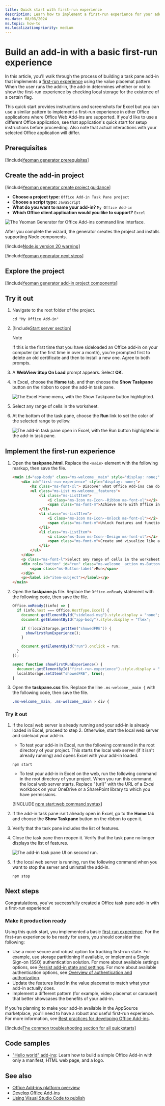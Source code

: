 ```yaml
---
title: Quick start with first-run experience
description: Learn how to implement a first-run experience for your add-in.
ms.date: 08/08/2024
ms.topic: how-to
ms.localizationpriority: medium
---
```


# Build an add-in with a basic first-run experience

In this article, you'll walk through the process of building a task pane add-in that implements a [first-run experience](../design/first-run-experience-patterns.md) using the value placemat pattern. When the user runs the add-in, the add-in determines whether or not to show the first-run experience by checking local storage for the existence of a certain flag.

This quick start provides instructions and screenshots for Excel but you can use a similar pattern to implement a first-run experience in other Office applications where Office Web Add-ins are supported. If you'd like to use a different Office application, see that application's quick start for setup instructions before proceeding. Also note that actual interactions with your selected Office application will differ.

## Prerequisites

[!include[Yeoman generator prerequisites](../includes/quickstart-yo-prerequisites.md)]

## Create the add-in project

[!include[Yeoman generator create project guidance](../includes/yo-office-command-guidance.md)]

- **Choose a project type:** `Office Add-in Task Pane project`
- **Choose a script type:** `JavaScript`
- **What do you want to name your add-in?** `My Office Add-in`
- **Which Office client application would you like to support?** `Excel`

![The Yeoman Generator for Office Add-ins command line interface.](../images/yo-office-excel.png)

After you complete the wizard, the generator creates the project and installs supporting Node components.

[!include[Node.js version 20 warning](../includes/node-20-warning-note.md)]

[!include[Yeoman generator next steps](../includes/yo-office-next-steps.md)]

## Explore the project

[!include[Yeoman generator add-in project components](../includes/yo-task-pane-project-components-js.md)]

## Try it out

1. Navigate to the root folder of the project.

    ```command&nbsp;line
    cd "My Office Add-in"
    ```

1. [!include[Start server section](../includes/quickstart-yo-start-server-excel.md)]

    > [!NOTE]
    > If this is the first time that you have sideloaded an Office add-in on your computer (or the first time in over a month), you're prompted first to delete an old certificate and then to install a new one. Agree to both prompts.

1. A **WebView Stop On Load** prompt appears. Select **OK**.

1. In Excel, choose the **Home** tab, and then choose the **Show Taskpane** button on the ribbon to open the add-in task pane.

    ![The Excel Home menu, with the Show Taskpane button highlighted.](../images/excel-quickstart-addin-3b.png)

1. Select any range of cells in the worksheet.

1. At the bottom of the task pane, choose the **Run** link to set the color of the selected range to yellow.

    ![The add-in task pane open in Excel, with the Run button highlighted in the add-in task pane.](../images/excel-quickstart-addin-3c.png)

## Implement the first-run experience

1. Open the **taskpane.html**. Replace the `<main>` element with the following markup, then save the file.

    ```html
    <main id="app-body" class="ms-welcome__main" style="display: none;">
        <div id="first-run-experience" style="display: none;">
            <h2 class="ms-font-xl"> Discover what Office Add-ins can do for you today! </h2>
            <ul class="ms-List ms-welcome__features">
                <li class="ms-ListItem">
                    <i class="ms-Icon ms-Icon--Ribbon ms-font-xl"></i>
                    <span class="ms-font-m">Achieve more with Office integration</span>
                </li>
                <li class="ms-ListItem">
                    <i class="ms-Icon ms-Icon--Unlock ms-font-xl"></i>
                    <span class="ms-font-m">Unlock features and functionality</span>
                </li>
                <li class="ms-ListItem">
                    <i class="ms-Icon ms-Icon--Design ms-font-xl"></i>
                    <span class="ms-font-m">Create and visualize like a pro</span>
                </li>
            </ul>
        </div>
        <p class="ms-font-l">Select any range of cells in the worksheet, then click <b>Run</b>.</p>
        <div role="button" id="run" class="ms-welcome__action ms-Button ms-Button--hero ms-font-xl">
            <span class="ms-Button-label">Run</span>
        </div>
        <p><label id="item-subject"></label></p>    
    </main>
    ```

1. Open the **taskpane.js** file. Replace the `Office.onReady` statement with the following code, then save the file.

    ```javascript
    Office.onReady((info) => {
      if (info.host === Office.HostType.Excel) {
        document.getElementById("sideload-msg").style.display = "none";
        document.getElementById("app-body").style.display = "flex";
    
        if (!localStorage.getItem("showedFRE")) {
          showFirstRunExperience();
        }
    
        document.getElementById("run").onclick = run;
      }
    });
    
    async function showFirstRunExperience() {
      document.getElementById("first-run-experience").style.display = "flex";
      localStorage.setItem("showedFRE", true);
    }  
    ```

1. Open the **taskpane.css** file. Replace the line `.ms-welcome__main {` with the following code, then save the file.

    ```css
    .ms-welcome__main, .ms-welcome__main > div {
    ```

### Try it out

1. If the local web server is already running and your add-in is already loaded in Excel, proceed to step 2. Otherwise, start the local web server and sideload your add-in.

    - To test your add-in in Excel, run the following command in the root directory of your project. This starts the local web server (if it isn't already running) and opens Excel with your add-in loaded.

    ```command&nbsp;line
    npm start
    ```

    - To test your add-in in Excel on the web, run the following command in the root directory of your project. When you run this command, the local web server starts. Replace "{url}" with the URL of a Excel workbook on your OneDrive or a SharePoint library to which you have permissions.

    [!INCLUDE [npm start:web command syntax](../includes/start-web-sideload-instructions.md)]

1. If the add-in task pane isn't already open in Excel, go to the **Home** tab and choose the **Show Taskpane** button on the ribbon to open it.

1. Verify that the task pane includes the list of features.

1. Close the task pane then reopen it. Verify that the task pane no longer displays the list of features.

    ![The add-in task pane UI on second run.](../images/fre-quickstart-addin-next-run.png)

1. If the local web server is running, run the following command when you want to stop the server and uninstall the add-in.

    ```command&nbsp;line
    npm stop
    ```

## Next steps

Congratulations, you've successfully created a Office task pane add-in with a first-run experience!

### Make it production ready

Using this quick start, you implemented a basic [first-run experience](../design/first-run-experience-patterns.md). For the first-run experience to be ready for users, you should consider the following:

- Use a more secure and robust option for tracking first-run state. For example, use storage partitioning if available, or implement a Single Sign-on (SSO) authentication solution. For more about available settings options, see [Persist add-in state and settings](../develop/persisting-add-in-state-and-settings.md). For more about available authentication options, see [Overview of authentication and authorization](../develop/overview-authn-authz.md).
- Update the features listed in the value placemat to match what your add-in actually does.
- Implement a different pattern (for example, video placemat or carousel) that better showcases the benefits of your add-in.

If you're planning to make your add-in available in the AppSource marketplace, you'll need to have a robust and useful first-run experience. For more information, see [Best practices for developing Office Add-ins](../concepts/add-in-development-best-practices.md).

[!include[The common troubleshooting section for all quickstarts](../includes/quickstart-troubleshooting.md)]

## Code samples

- ["Hello world" add-ins](../overview/office-add-in-code-samples.md#getting-started): Learn how to build a simple Office Add-in with only a manifest, HTML web page, and a logo.

## See also

- [Office Add-ins platform overview](../overview/office-add-ins.md)
- [Develop Office Add-ins](../develop/develop-overview.md)
- [Using Visual Studio Code to publish](../publish/publish-add-in-vs-code.md#using-visual-studio-code-to-publish)
